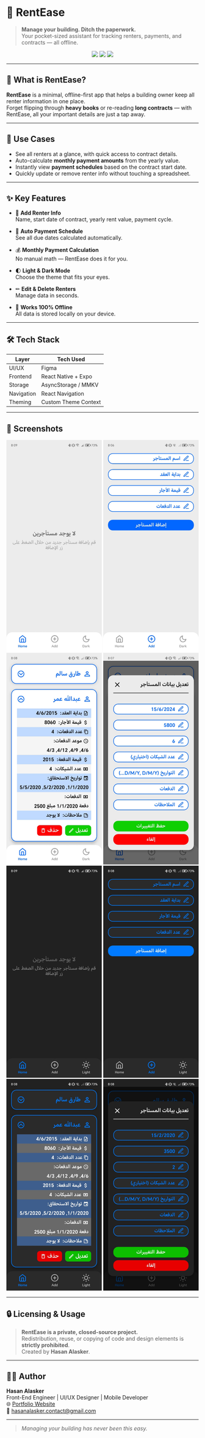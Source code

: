 # 🏢 RentEase

> **Manage your building. Ditch the paperwork.**  
> Your pocket-sized assistant for tracking renters, payments, and contracts — all offline.

<p align="center">
  <img src="https://img.shields.io/badge/Built%20With-React%20Native-61dafb?style=for-the-badge&logo=react&logoColor=white" />
  <img src="https://img.shields.io/badge/Powered%20By-Expo-000020?style=for-the-badge&logo=expo&logoColor=white" />
  <img src="https://img.shields.io/badge/License-Private-red?style=for-the-badge" />
</p>

---

## 📱 What is RentEase?

**RentEase** is a minimal, offline-first app that helps a building owner keep all renter information in one place.  
Forget flipping through **heavy books** or re-reading **long contracts** — with RentEase, all your important details are just a tap away.

---

## 🎯 Use Cases

- See all renters at a glance, with quick access to contract details.
- Auto-calculate **monthly payment amounts** from the yearly value.
- Instantly view **payment schedules** based on the contract start date.
- Quickly update or remove renter info without touching a spreadsheet.

---

## ✨ Key Features

- 📝 **Add Renter Info**  
  Name, start date of contract, yearly rent value, payment cycle.

- 📅 **Auto Payment Schedule**  
  See all due dates calculated automatically.

- 💰 **Monthly Payment Calculation**  
  No manual math — RentEase does it for you.

- 🌓 **Light & Dark Mode**  
  Choose the theme that fits your eyes.

- ✏ **Edit & Delete Renters**  
  Manage data in seconds.

- 📱 **Works 100% Offline**  
  All data is stored locally on your device.

---

## 🛠 Tech Stack

| Layer        | Tech Used                |
|--------------|--------------------------|
| UI/UX        | Figma                    |
| Frontend     | React Native + Expo      |
| Storage      | AsyncStorage / MMKV      |
| Navigation   | React Navigation         |
| Theming      | Custom Theme Context     |

---

## 📸 Screenshots

<p align="center">
  <img src="./client/assets/screenShots/1.jpg" width="250" />
  <img src="client/assets/screenShots/2.jpg" width="250" />
  <img src="client/assets/screenShots/3.jpg" width="250" />
  <img src="client/assets/screenShots/4.jpg" width="250" />
  <img src="client/assets/screenShots/5.jpg" width="250" />
  <img src="client/assets/screenShots/6.jpg" width="250" />
  <img src="client/assets/screenShots/7.jpg" width="250" />
  <img src="client/assets/screenShots/8.jpg" width="250" />
  
</p>

---

## 🔒 Licensing & Usage

> **RentEase is a private, closed-source project.**  
> Redistribution, reuse, or copying of code and design elements is **strictly prohibited**.  
> Created by **Hasan Alasker**.

---

## 👨‍💻 Author

**Hasan Alasker**  
Front-End Engineer | UI/UX Designer | Mobile Developer  
🌐 [Portfolio Website](https://hasan-alasker.netlify.app)  
📧 [hasanalasker.contact@gmail.com](mailto:hasanalasker.contact@gmail.com)

---

> *Managing your building has never been this easy.*

